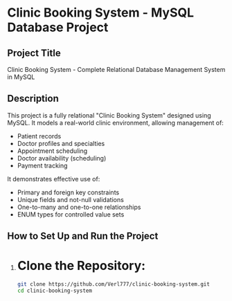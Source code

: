 # Clinic Booking System - MySQL Database Project

## Project Title
Clinic Booking System - Complete Relational Database Management System in MySQL

## Description
This project is a fully relational "Clinic Booking System" designed using MySQL. It models a real-world clinic environment, allowing management of:
- Patient records
- Doctor profiles and specialties
- Appointment scheduling
- Doctor availability (scheduling)
- Payment tracking

It demonstrates effective use of:
- Primary and foreign key constraints
- Unique fields and not-null validations
- One-to-many and one-to-one relationships
- ENUM types for controlled value sets

## How to Set Up and Run the Project

1. # Clone the Repository:
   ```bash
   git clone https://github.com/Verl777/clinic-booking-system.git
   cd clinic-booking-system
